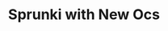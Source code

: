 ---
slug: sprunki-with-new-ocs
title: Sprunki with New Ocs
description: "Sprunki with New Ocs is an exciting online game. Play for free directly in your browser!"
icon: /images/popular_mods/Sprunki with New Ocs.png
url: https://wowtbc.net/sprunkin/sprunki-new-ocs/index.html
previewImage: /images/popular_mods/Sprunki with New Ocs.png
type: popular mods

# SEO配置
seo:
  title: "Sprunki with New Ocs - Play Free Online Game | Fun Browser Games"
  description: "Sprunki with New Ocs - Play this fun online game for free in your browser. No download required!"
  ogImage: "/images/popular_mods/Sprunki with New Ocs.png"
  keywords: "sprunki-with-new-ocs, online game, browser game, free game, popular mods game, play online"

videoUrls:
  - https://www.youtube.com/embed/example1
  - https://www.youtube.com/embed/example2

whyPlay:
  title: "Why Play Sprunki with New Ocs?"
  items:
    - "Immersive Gameplay: Sprunki with New Ocs offers an engaging and immersive gaming experience that will keep you entertained for hours"
    - "Challenging Levels: Test your skills with increasingly difficult challenges and obstacles"
    - "Beautiful Graphics: Enjoy stunning visuals and smooth animations that bring the game world to life"
    - "Regular Updates: New content and features are added regularly to keep the game fresh and exciting"
    - "Free to Play: Experience all the fun without spending a penny"
    - "Community Features: Connect with other players, share strategies, and compete for high scores"
    - "Cross-Platform: Play on any device with a web browser, no downloads required"

features:
  title: "Key Features of Sprunki with New Ocs"
  image: "/images/popular_mods/Sprunki with New Ocs.png"
  items:
    - "Intuitive Controls: Easy to learn controls make Sprunki with New Ocs accessible for players of all skill levels"
    - "Multiple Game Modes: Enjoy various gameplay options that provide different challenges and experiences"
    - "Character Customization: Personalize your gaming experience with unique characters and items"
    - "Achievement System: Complete special tasks to earn rewards and recognition"
    - "Leaderboards: Compete with players worldwide and see who can achieve the highest scores"

characteristics:
  title: "Game Characteristics"
  image: "/images/popular_mods/Sprunki with New Ocs.png"
  items:
    - "Genre: Popular mods game with elements of strategy and skill"
    - "Difficulty: Suitable for both casual gamers and those seeking a challenge"
    - "Play Time: Quick sessions or extended gameplay, depending on your preference"
    - "Art Style: Vibrant and engaging visuals that enhance the gaming experience"
    - "Sound Design: Immersive audio that complements the gameplay perfectly"

info: "Sprunki with New Ocs is an exciting online game that offers players a unique and engaging gaming experience. With its intuitive controls, stunning visuals, and challenging gameplay, Sprunki with New Ocs provides hours of entertainment for players of all ages and skill levels. Whether you're looking for a quick gaming session during a break or an extended play session, Sprunki with New Ocs delivers an immersive experience that will keep you coming back for more. The game features multiple levels of increasing difficulty, ensuring that players are constantly challenged as they progress. With regular updates adding new content and features, Sprunki with New Ocs remains fresh and exciting, providing endless entertainment options for its growing community of players."

howToPlayIntro: "Welcome to Sprunki with New Ocs! This guide will walk you through the basics and help you master the game. Whether you're a beginner or looking to improve your skills, these tips and instructions will enhance your gaming experience."

howToPlaySteps:
  - title: "Getting Started"
    description: "Begin your Sprunki with New Ocs adventure by familiarizing yourself with the controls. Use your keyboard or mouse to navigate through the game interface. The tutorial will guide you through the basic mechanics and help you understand the objectives."
  - title: "Understanding the Objectives"
    description: "In Sprunki with New Ocs, your main goal is to progress through levels by completing specific objectives. Each level presents unique challenges that require different strategies and approaches."
  - title: "Mastering the Controls"
    description: "Practice using the controls to improve your precision and reaction time. Sprunki with New Ocs requires quick reflexes and strategic thinking to overcome obstacles and defeat opponents."
  - title: "Utilizing Power-ups"
    description: "Collect power-ups throughout the game to enhance your abilities and overcome difficult challenges. Each power-up offers unique advantages that can be crucial for success."
  - title: "Developing Strategies"
    description: "As you progress in Sprunki with New Ocs, develop effective strategies for different scenarios. Analyze patterns, anticipate challenges, and adapt your approach to maximize your performance."

faq:
  title: "Frequently Asked Questions about Sprunki with New Ocs"
  items:
    - question: "Is Sprunki with New Ocs free to play?"
      answer: "Yes, Sprunki with New Ocs is completely free to play directly in your web browser. No downloads or purchases are required to enjoy the full game experience."
    - question: "Can I play Sprunki with New Ocs on mobile devices?"
      answer: "Yes, Sprunki with New Ocs is optimized for both desktop and mobile play. You can enjoy the game on any device with a web browser and internet connection."
    - question: "Are there any in-game purchases?"
      answer: "While Sprunki with New Ocs is free to play, there may be optional in-game purchases available for cosmetic items or additional features that don't affect core gameplay."
    - question: "How often is Sprunki with New Ocs updated?"
      answer: "The developers regularly update Sprunki with New Ocs with new content, features, and improvements based on player feedback and game performance."
    - question: "Can I play Sprunki with New Ocs offline?"
      answer: "Currently, Sprunki with New Ocs requires an internet connection to play as it's a browser-based online game."
    - question: "Is Sprunki with New Ocs suitable for children?"
      answer: "Yes, Sprunki with New Ocs is designed to be family-friendly and suitable for players of all ages."
    - question: "How do I report bugs or issues?"
      answer: "If you encounter any problems while playing Sprunki with New Ocs, you can report them through the game's support page or contact the developers directly through their website."
    - question: "Still Have Questions?"
      answer: "If you have additional questions about Sprunki with New Ocs that aren't covered in this FAQ, please visit our support center or contact our customer service team for assistance."
---
